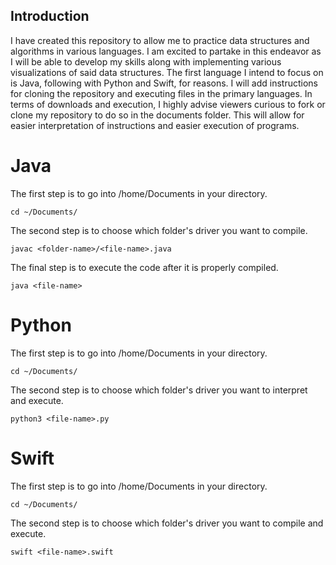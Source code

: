 ## Introduction

I have created this repository to allow me to practice data structures and algorithms in various languages. I am excited to partake in this endeavor as I will be able to develop my skills along with implementing various visualizations of said data structures. The first language I intend to focus on is Java, following with Python and Swift, for reasons. I will add instructions for cloning the repository and executing files in the primary languages. In terms of downloads and execution, I highly advise viewers curious to fork or clone my repository to do so in the documents folder. This will allow for easier interpretation of instructions and easier execution of programs. 

# Java

The first step is to go into /home/Documents in your directory. 
```shell
cd ~/Documents/
```
The second step is to choose which folder's driver you want to compile. 
```shell
javac <folder-name>/<file-name>.java
```
The final step is to execute the code after it is properly compiled. 
```shell
java <file-name>
```

# Python

The first step is to go into /home/Documents in your directory.
```shell
cd ~/Documents/
```
The second step is to choose which folder's driver you want to interpret and execute.  
```shell
python3 <file-name>.py
```

# Swift

The first step is to go into /home/Documents in your directory.
```shell
cd ~/Documents/
```
The second step is to choose which folder's driver you want to compile and execute. 
```shell
swift <file-name>.swift
```